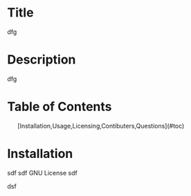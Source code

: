 <h1>Title</h1>
dfg

<h1>Description</h1>
dfg

<h1 name= "toc">Table of Contents</h1>
<ul>[Installation,Usage,Licensing,Contibuters,Questions](#toc)</ul>

<h1>Installation</h1>
sdf
sdf
GNU License
sdf

dsf